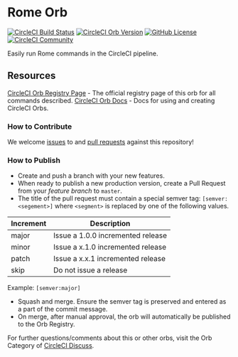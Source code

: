 # Rome Orb

[![CircleCI Build Status](https://circleci.com/gh/kbravh/rome-orb.svg?style=shield "CircleCI Build Status")](https://circleci.com/gh/kbravh/rome-orb) [![CircleCI Orb Version](https://img.shields.io/badge/endpoint.svg?url=https://badges.circleci.io/orb/kbravh/rome)](https://circleci.com/orbs/registry/orb/kbravh/rome) [![GitHub License](https://img.shields.io/badge/license-MIT-lightgrey.svg)](https://raw.githubusercontent.com/kbravh/rome-orb/master/LICENSE) [![CircleCI Community](https://img.shields.io/badge/community-CircleCI%20Discuss-343434.svg)](https://discuss.circleci.com/c/ecosystem/orbs)

Easily run Rome commands in the CircleCI pipeline.

## Resources

[CircleCI Orb Registry Page](https://circleci.com/orbs/registry/orb/kbravh/rome-orb) - The official registry page of this orb for all commands described.
[CircleCI Orb Docs](https://circleci.com/docs/2.0/orb-intro/#section=configuration) - Docs for using and creating CircleCI Orbs.

### How to Contribute

We welcome [issues](https://github.com/kbravh/rome-orb/issues) to and [pull requests](https://github.com/kbravh/rome-orb/pulls) against this repository!

### How to Publish
* Create and push a branch with your new features.
* When ready to publish a new production version, create a Pull Request from your _feature branch_ to `master`.
* The title of the pull request must contain a special semver tag: `[semver:<segement>]` where `<segment>` is replaced by one of the following values.

| Increment | Description|
| ----------| -----------|
| major     | Issue a 1.0.0 incremented release|
| minor     | Issue a x.1.0 incremented release|
| patch     | Issue a x.x.1 incremented release|
| skip      | Do not issue a release|

Example: `[semver:major]`

* Squash and merge. Ensure the semver tag is preserved and entered as a part of the commit message.
* On merge, after manual approval, the orb will automatically be published to the Orb Registry.


For further questions/comments about this or other orbs, visit the Orb Category of [CircleCI Discuss](https://discuss.circleci.com/c/orbs).
